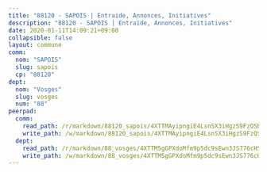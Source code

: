 ```yaml
---
title: "88120 - SAPOIS | Entraide, Annonces, Initiatives"
description: "88120 - SAPOIS | Entraide, Annonces, Initiatives"
date: 2020-01-11T14:09:21+09:00
collapsible: false
layout: commune
comm:
  nom: "SAPOIS"
  slug: sapois
  cp: "88120"
dept:
  nom: "Vosges"
  slug: vosges
  num: "88"
peerpad:
  comm:
    read_path: /r/markdown/88120_sapois/4XTTMAyipngiE4LsnSX3iHgzS9FzQSBWNVLRUAL9RLZCuMUBd
    write_path: /w/markdown/88120_sapois/4XTTMAyipngiE4LsnSX3iHgzS9FzQSBWNVLRUAL9RLZCuMUBd-K3TgV6pZAMu7KXTXWAdBJGrBD9A3BSFqxZbCVDqrYuJzKsF4N6KUdcr5aLgk5F1SFQNzgDfYMtPqsbD7sP8NujCdDV6ZstQ73Vu1cjBJHGEDoQzYcTg2uhibWruvwwLHRm8WBDVm
  dept:
    read_path: /r/markdown/88_vosges/4XTTM5gGPXdoMfm9p5dc9sEwn3JS776cHSw64JYpD4AKnKgyh
    write_path: /w/markdown/88_vosges/4XTTM5gGPXdoMfm9p5dc9sEwn3JS776cHSw64JYpD4AKnKgyh-K3TgUjEFywcTUHQwfrd2vcZqhoXLakdoQGFv4iriv1FKkvQkBsudnBxafkQDfPcxTDRHN5T6bYyganuvcakuKenYoB5mPLKqUBjNMwpn75GQVixUmzXGkneDufRSqDthC8iyXi1Z
---
```


